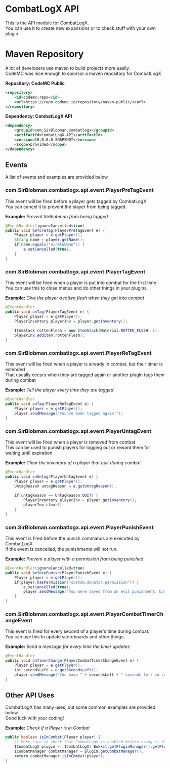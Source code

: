 # CombatLogX API
This is the API module for CombatLogX.   
You can use it to create new expansions or to check stuff with your own plugin

# Maven Repository
A lot of developers use maven to build projects more easily.  
CodeMC was nice enough to sponsor a maven repository for CombatLogX

**Repository: CodeMC Public**
```xml
<repository>
    <id>codemc-repo</id>
    <url>https://repo.codemc.io/repository/maven-public/</url>
</repository>
```

**Dependency: CombatLogX API**
```xml
<dependency>
    <groupId>com.SirBlobman.combatlogx</groupId>
    <artifactId>CombatLogX-API</artifactId>
    <version>10.0.0.0-SNAPSHOT</version>
    <scope>provided</scope>
</dependency>
```

## Events
A list of events and examples are provided below.
### com.SirBlobman.combatlogx.api.event.PlayerPreTagEvent
This event will be fired before a player gets tagged by CombatLogX  
You can cancel it to prevent the player from being tagged.  

**Example:** *Prevent SirBlobman from being tagged*
```java
@EventHandler(ignoreCancelled=true)
public void beforeTag(PlayerPreTagEvent e) {
    Player player = e.getPlayer();
    String name = player.getName();
    if(name.equals("SirBlobman")) {
        e.setCancelled(true);
    }
}
```

### com.SirBlobman.combatlogx.api.event.PlayerTagEvent
This event will be fired when a player is put into combat for the first time  
You can use this to close menus and do other things in your plugins.

**Example:** *Give the player a rotten flesh when they get into combat*
```java
@EventHandler
public void onTag(PlayerTagEvent e) {
    Player player = e.getPlayer();
    PlayerInventory playerInv = player.getInventory();
    
    ItemStack rottenFlesh = new ItemStack(Material.ROTTEN_FLESH, 1);
    playerInv.addItem(rottenFlesh);
}
```

### com.SirBlobman.combatlogx.api.event.PlayerReTagEvent
This event will be fired when a player is already in combat, but their timer is extended  
That usually occurs when they are tagged again or another plugin tags them during combat

**Example:** *Tell the player every time they are tagged*
```java
@EventHandler
public void onTag(PlayerReTagEvent e) {
    Player player = e.getPlayer();
    player.sendMessage("You've been tagged again!");
}
```

### com.SirBlobman.combatlogx.api.event.PlayerUntagEvent
This event will be fired when a player is removed from combat.  
This can be used to punish players for logging out or reward them for waiting until expiration

**Example:** *Clear the inventory of a player that quit during combat*
```java
@EventHandler
public void onUntag(PlayerUntagEvent e) {
    Player player = e.getPlayer();
    UntagReason untagReason = e.getUntagReason();
    
    if(untagReason == UntagReason.QUIT) {
        PlayerInventory playerInv = player.getInventory();
        playerInv.clear();
    }
}
```

### com.SirBlobman.combatlogx.api.event.PlayerPunishEvent
This event is fired before the punish commands are executed by CombatLogX  
If the event is cancelled, the punishments will not run.

**Example:** *Prevent a player with a permission from being punished*
```java
@EventHandler(ignoreCancelled=true)
public void beforePunish(PlayerPunishEvent e) {
    Player player = e.getPlayer();
    if(player.hasPermission("custom.donator.permission")) {
        e.setCancelled(true);
        player.sendMessage("You were saved from an evil punishment, but please don't log out during combat.");
    }
}
```

### com.SirBlobman.combatlogx.api.event.PlayerCombatTimerChangeEvent
This event is fired for every second of a player's time during combat.  
You can use this to update scoreboards and other things.

**Example:** *Send a message for every time the timer updates*
```java
@EventHandler
public void onTimerChange(PlayerCombatTimerChangeEvent e) {
    Player player = e.getPlayer();
    int secondsLeft = e.getSecondsLeft();
    player.sendMessage("You have " + secondsLeft + " seconds left in combat.");
}
```

## Other API Uses
CombatLogX has many uses, but some common examples are provided below.  
Good luck with your coding!

**Example:** *Check if a Player is in Combat*
```java
public boolean isInCombat(Player player) {
    // Make sure to check that CombatLogX is enabled before using it for anything.
    ICombatLogX plugin = (ICombatLogX) Bukkit.getPluginManager().getPlugin("CombatLogX");
    ICombatManager combatManager = plugin.getCombatManager();
    return combatManager.isInCombat(player);
}
```